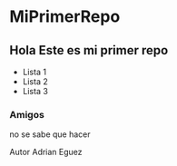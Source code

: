# MiPrimerRepo

## Hola Este es mi primer repo

- Lista 1
- Lista 2
- Lista 3

### Amigos

no se sabe que hacer

Autor Adrian Eguez

